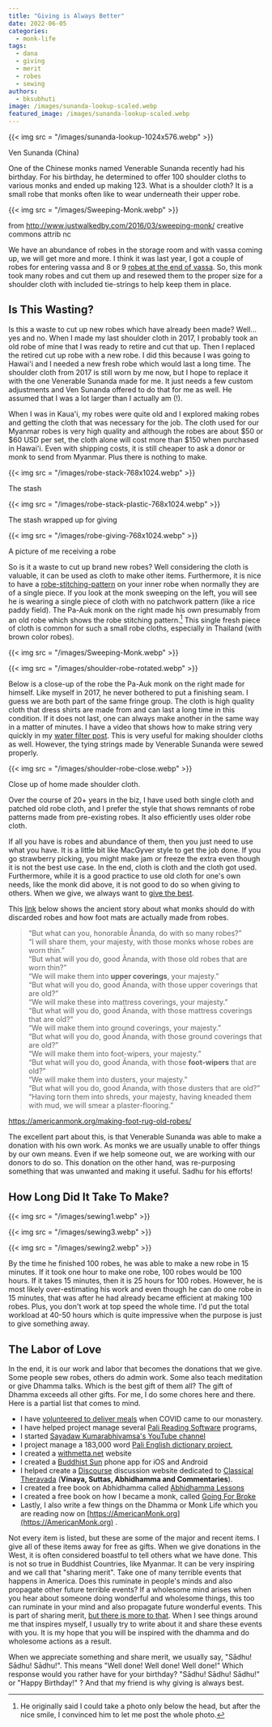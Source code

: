 ```yaml
---
title: "Giving is Always Better"
date: 2022-06-05
categories: 
  - monk-life
tags: 
  - dana
  - giving
  - merit
  - robes
  - sewing
authors: 
  - bksubhuti
image: /images/sunanda-lookup-scaled.webp
featured_image: /images/sunanda-lookup-scaled.webp
---
```


{{< img src = "/images/sunanda-lookup-1024x576.webp" >}}

Ven Sunanda (China)

One of the Chinese monks named Venerable Sunanda recently had his birthday. For his birthday, he determined to offer 100 shoulder cloths to various monks and ended up making 123. What is a shoulder cloth? It is a small robe that monks often like to wear underneath their upper robe.

{{< img src = "/images/Sweeping-Monk.webp" >}}

from http://www.justwalkedby.com/2016/03/sweeping-monk/ creative commons attrib nc

We have an abundance of robes in the storage room and with vassa coming up, we will get more and more. I think it was last year, I got a couple of robes for entering vassa and 8 or 9 [robes at the end of vassa](https://americanmonk.org/how-long-do-monks-robes-last/). So, this monk took many robes and cut them up and resewed them to the proper size for a shoulder cloth with included tie-strings to help keep them in place.

## Is This Wasting?

Is this a waste to cut up new robes which have already been made? Well... yes and no. When I made my last shoulder cloth in 2017, I probably took an old robe of mine that I was ready to retire and cut that up. Then I replaced the retired cut up robe with a new robe. I did this because I was going to Hawai'i and I needed a new fresh robe which would last a long time. The shoulder cloth from 2017 is still worn by me now, but I hope to replace it with the one Venerable Sunanda made for me. It just needs a few custom adjustments and Ven Sunanda offered to do that for me as well. He assumed that I was a lot larger than I actually am (!).

When I was in Kaua'i, my robes were quite old and I explored making robes and getting the cloth that was necessary for the job. The cloth used for our Myanmar robes is very high quality and although the robes are about $50 or $60 USD per set, the cloth alone will cost more than $150 when purchased in Hawai'i. Even with shipping costs, it is still cheaper to ask a donor or monk to send from Myanmar. Plus there is nothing to make.

{{< img src = "/images/robe-stack-768x1024.webp" >}}

The stash

{{< img src = "/images/robe-stack-plastic-768x1024.webp" >}}

The stash wrapped up for giving

{{< img src = "/images/robe-giving-768x1024.webp" >}}

A picture of me receiving a robe

So is it a waste to cut up brand new robes? Well considering the cloth is valuable, it can be used as cloth to make other items. Furthermore, it is nice to have a [robe-stitching-pattern](https://americanmonk.org/buddhist-monks-robes-information/) on your inner robe when normally they are of a single piece. If you look at the monk sweeping on the left, you will see he is wearing a single piece of cloth with no patchwork pattern (like a rice paddy field). The Pa-Auk monk on the right made his own presumably from an old robe which shows the robe stitching pattern.[^1] This single fresh piece of cloth is common for such a small robe cloths, especially in Thailand (with brown color robes).

{{< img src = "/images/Sweeping-Monk.webp" >}}

{{< img src = "/images/shoulder-robe-rotated.webp" >}}

Below is a close-up of the robe the Pa-Auk monk on the right made for himself. Like myself in 2017, he never bothered to put a finishing seam. I guess we are both part of the same fringe group. The cloth is high quality cloth that dress shirts are made from and can last a long time in this condition. If it does not last, one can always make another in the same way in a matter of minutes. I have a video that shows how to make string very quickly in my [water filter post](https://americanmonk.org/make-monk-filter-3-minutes/). This is very useful for making shoulder cloths as well. However, the tying strings made by Venerable Sunanda were sewed properly.

{{< img src = "/images/shoulder-robe-close.webp" >}}

Close up of home made shoulder cloth.

Over the course of 20+ years in the biz, I have used both single cloth and patched old robe cloth, and I prefer the style that shows remnants of robe patterns made from pre-existing robes. It also efficiently uses older robe cloth.

If all you have is robes and abundance of them, then you just need to use what you have. It is a little bit like MacGyver style to get the job done. If you go strawberry picking, you might make jam or freeze the extra even though it is not the best use case. In the end, cloth is cloth and the cloth got used. Furthermore, while it is a good practice to use old cloth for one's own needs, like the monk did above, it is not good to do so when giving to others. When we give, we always want to [give the best](https://americanmonk.org/only-the-best-for-buddha/).

This [link](https://americanmonk.org/making-foot-rug-old-robes/) below shows the ancient story about what monks should do with discarded robes and how foot mats are actually made from robes.

> “But what can you, honorable Ānanda, do with so many robes?”  
> “I will share them, your majesty, with those monks whose robes are worn thin.”  
> “But what will you do, good Ānanda, with those old robes that are worn thin?”  
> “We will make them into **upper coverings**, your majesty.”  
> “But what will you do, good Ānanda, with those upper coverings that are old?”  
> “We will make these into mattress coverings, your majesty.”  
> “But what will you do, good Ānanda, with those mattress coverings that are old?”  
> “We will make them into ground coverings, your majesty.”  
> “But what will you do, good Ānanda, with those ground coverings that are old?”  
> “We will make them into foot-wipers, your majesty.”  
> “But what will you do, good Ānanda, with those **foot-wipers** that are old?”  
> “We will make them into dusters, your majesty.”  
> “But what will you do, good Ānanda, with those dusters that are old?”  
> “Having torn them into shreds, your majesty, having kneaded them with mud, we will smear a plaster-flooring.”

https://americanmonk.org/making-foot-rug-old-robes/

The excellent part about this, is that Venerable Sunanda was able to make a donation with his own work. As monks we are usually unable to offer things by our own means. Even if we help someone out, we are working with our donors to do so. This donation on the other hand, was re-purposing something that was unwanted and making it useful. Sadhu for his efforts!

## How Long Did It Take To Make?

{{< img src = "/images/sewing1.webp" >}}

{{< img src = "/images/sewing3.webp" >}}

{{< img src = "/images/sewing2.webp" >}}

By the time he finished 100 robes, he was able to make a new robe in 15 minutes. If it took one hour to make one robe, 100 robes would be 100 hours. If it takes 15 minutes, then it is 25 hours for 100 robes. However, he is most likely over-estimating his work and even though he can do one robe in 15 minutes, that was after he had already became efficient at making 100 robes. Plus, you don't work at top speed the whole time. I'd put the total workload at 40-50 hours which is quite impressive when the purpose is just to give something away.

## The Labor of Love

In the end, it is our work and labor that becomes the donations that we give. Some people sew robes, others do admin work. Some also teach meditation or give Dhamma talks. Which is the best gift of them all? The gift of Dhamma exceeds all other gifts. For me, I do some chores here and there. Here is a partial list that comes to mind.  

- I have [volunteered to deliver meals](https://americanmonk.org/pa-auk-lockdown-3-living-with-covid/) when COVID came to our monastery.
- I have helped project manage several [Pali Reading Software](https://americanmonk.org/tipitaka-pali-projector/) programs,
- I started [Sayadaw Kumarabhivamsa's YouTube channel](https://www.youtube.com/channel/UC6I5SG3hkL4pXTOJh1nP22A)
- I project manage a 183,000 word [Pali English dictionary project](https://www.youtube.com/channel/UCxZN1RE1PNh9wq0h99BcFxQ),
- I created a [withmetta.net](http://withmetta.net) website
- I created a [Buddhist Sun](https://americanmonk.org/buddhist-sun-app/) phone app for iOS and Android
- I helped create a [Discourse](https://www.discourse.org) discussion website dedicated to [Classical Theravada](https://classicaltheravada.org) (**Vinaya, Suttas, Abhidhamma and Commentaries**).
- I created a free book on Abhidhamma called [Abhidhamma Lessons](https://americanmonk.org/abhidhamma-lessons/)
- I created a free book on how I became a monk, called [Going For Broke](https://americanmonk.org/book-going-for-broke/)
- Lastly, I also write a few things on the Dhamma or Monk Life which you are reading now on [https://AmericanMonk.org](https://AmericanMonk.org) .

Not every item is listed, but these are some of the major and recent items. I give all of these items away for free as gifts. When we give donations in the West, it is often considered boastful to tell others what we have done. This is not so true in Buddhist Countries, like Myanmar. It can be very inspiring and we call that "sharing merit". Take one of many terrible events that happens in America. Does this ruminate in people's minds and also propagate other future terrible events? If a wholesome mind arises when you hear about someone doing wonderful and wholesome things, this too can ruminate in your mind and also propagate future wonderful events. This is part of sharing merit, [but there is more to that](https://americanmonk.org/sabbe-satta-all-beings/). When I see things around me that inspires myself, I usually try to write about it and share these events with you. It is my hope that you will be inspired with the dhamma and do wholesome actions as a result.

When we appreciate something and share merit, we usually say, "Sādhu! Sādhu! Sādhu!". This means "Well done! Well done! Well done!" Which response would you rather have for your birthday? "Sādhu! Sādhu! Sādhu!" or "Happy Birthday!" ? And that my friend is why giving is always best.

[^1]: He originally said I could take a photo only below the head, but after the nice smile, I convinced him to let me post the whole photo.